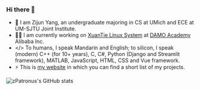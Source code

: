 ### Hi there 👋

- 🔭 I am Zijun Yang, an undergraduate majoring in CS at UMich and ECE at UM-SJTU Joint Institute.
- 👨‍💻 I am currently working on [XuanTie Linux System](https://www.xrvm.com/soft-tools/os/Linux) at [DAMO Academy](https://damo.alibaba.com/?language=en) Alibaba Inc.
- </> To humans, I speak Mandarin and English; to silicon, I speak (modern) C++ (for 10+ years), C, C#, Python (Django and Streamlit framework), MATLAB, JavaScript, HTML, CSS and Vue framework. 
- ⚡ This is [my website](https://zijuny.dev/) in which you can find a short list of my projects.

![zPatronus's GitHub stats](https://github-readme-stats.vercel.app/api?username=zijunhz&count_private=true&show_icons=true&theme=dark)

<!--
**zijunhz/zijunhz** is a ✨ _special_ ✨ repository because its `README.md` (this file) appears on your GitHub profile.

Here are some ideas to get you started:

- 🔭 I’m currently working on ...
- 🌱 I’m currently learning ...
- 👯 I’m looking to collaborate on ...
- 🤔 I’m looking for help with ...
- 💬 Ask me about ...
- 📫 How to reach me: ...
- 😄 Pronouns: ...
- ⚡ Fun fact: ...
-->

